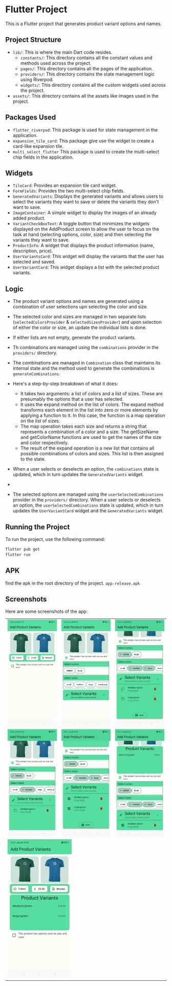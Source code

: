 # Flutter Project

This is a Flutter project that generates product variant options and names.

## Project Structure

- `lib/`: This is where the main Dart code resides.
  - `constants/`: This directory contains all the constant values and methods used across the project.
  - `pages/`: This directory contains all the pages of the application.
  - `providers/`: This directory contains the state management logic using Riverpod.
  - `widgets/`: This directory contains all the custom widgets used across the project.
- `assets/`: This directory contains all the assets like images used in the project.

## Packages Used

- `flutter_riverpod`: This package is used for state management in the application.
- `expansion_tile_card`: This package give use the widget to create a card-like expansion tile.
- `multi_select_flutter` This package is used to create the multi-select chip fields in the application.

## Widgets

- `TileCard`: Provides an expansion tile card widget.
- `FormFields`: Provides the two multi-select chip fields.
- `GeneratedVariants`: Displays the generated variants and allows users to select the variants they want to save or delete the variants they don't want to save.
- `ImageContainer`: A simple widget to display the images of an already added product.
- `VariantCheckBoxText`: A toggle button that minimizes the widgets displayed on the AddProduct screen to allow the user to focus on the task at hand (selecting options, color, size) and then selecting the variants they want to save.
- `ProductInfo`: A widget that displays the product information (name, description, price).
- `UserVariantsCard`: This widget will display the variants that the user has selected and saved.
- `UserVariantCard`: This widget displays a list with the selected product variants.

## Logic

- The product variant options and names are generated using a combination of user selections upn selecting the color and size.
- The selected color and sizes are managed in two separate lists (`selectedColorsProvider` & `selectedSizesProvider`) and upon selection of either the color or size, an update the individual lists is done.
- If either lists are not empty, generate the product variants.
- Th combinations are managed using the `combinations` provider in the `providers/` directory.
- The combinations are managed in `Combination` class that maintains its internal state and the method used to generate the combinations is `generateCombinations`.
- Here's a step-by-step breakdown of what it does:

  - It takes two arguments: a list of colors and a list of sizes. These are presumably the options that a user has selected.
  - It uses the expand method on the list of colors. The expand method transforms each element in the list into zero or more elements by applying a function to it. In this case, the function is a map operation on the list of sizes.
  - The map operation takes each size and returns a string that represents a combination of a color and a size. The getSizeName and getColorName functions are used to get the names of the size and color respectively.
  - The result of the expand operation is a new list that contains all possible combinations of colors and sizes. This list is then assigned to the state.

- When a user selects or deselects an option, the `combinations` state is updated, which in turn updates the `GeneratedVariants` widget.
-
- The selected options are managed using the `userSelectedCombinations` provider in the `providers/` directory. When a user selects or deselects an option, the `userSelectedCombinations` state is updated, which in turn updates the `UserVariantCard` widget and the `GeneratedVariants` widget.

## Running the Project

To run the project, use the following command:

```sh
flutter pub get
flutter run
```

## APK

find the apk in the root directory of the project. `app-release.apk`

## Screenshots

Here are some screenshots of the app:

<table>
  <tr>
    <td><img src="./screenshots/screenshot-2.jpg" alt="Screenshot 2" width="200"/></td>
    <td><img src="./screenshots/screenshot-4.jpg" alt="Screenshot 4" width="200"/></td>
    <td><img src="./screenshots/screenshot-7.jpg" alt="Screenshot 7" width="200"/></td>
  </tr>
  <tr>
    <td><img src="./screenshots/screenshot-5.jpg" alt="Screenshot 5" width="200"/></td>
    <td><img src="./screenshots/screenshot-1.jpg" alt="Screenshot 1" width="200"/></td>
    <td><img src="./screenshots/screenshot-6.jpg" alt="Screenshot 6" width="200"/></td>
  </tr>
  <tr>
    <td colspan="3"><img src="./screenshots/screenshot-3.jpg" alt="Screenshot 3" width="200"/></td>
  </tr>
</table>
